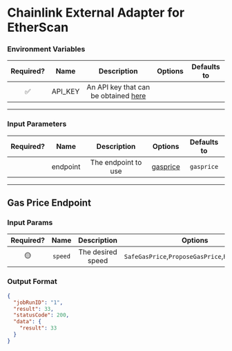 # Chainlink External Adapter for EtherScan

### Environment Variables

| Required? |  Name   |                            Description                            | Options | Defaults to |
| :-------: | :-----: | :---------------------------------------------------------------: | :-----: | :---------: |
|    ✅     | API_KEY | An API key that can be obtained [here](https://etherscan.io/apis) |         |             |

---

### Input Parameters

| Required? |   Name   |     Description     |            Options             | Defaults to |
| :-------: | :------: | :-----------------: | :----------------------------: | :---------: |
|           | endpoint | The endpoint to use | [gasprice](#gasprice-Endpoint) | `gasprice`  |

---

## Gas Price Endpoint

### Input Params

| Required? |  Name   |    Description    |                     Options                     |  Defaults to   |
| :-------: | :-----: | :---------------: | :---------------------------------------------: | :------------: |
|    🟡     | `speed` | The desired speed | `SafeGasPrice`,`ProposeGasPrice`,`FastGasPrice` | `FastGasPrice` |

### Output Format

```json
{
  "jobRunID": "1",
  "result": 33,
  "statusCode": 200,
  "data": {
    "result": 33
  }
}
```
